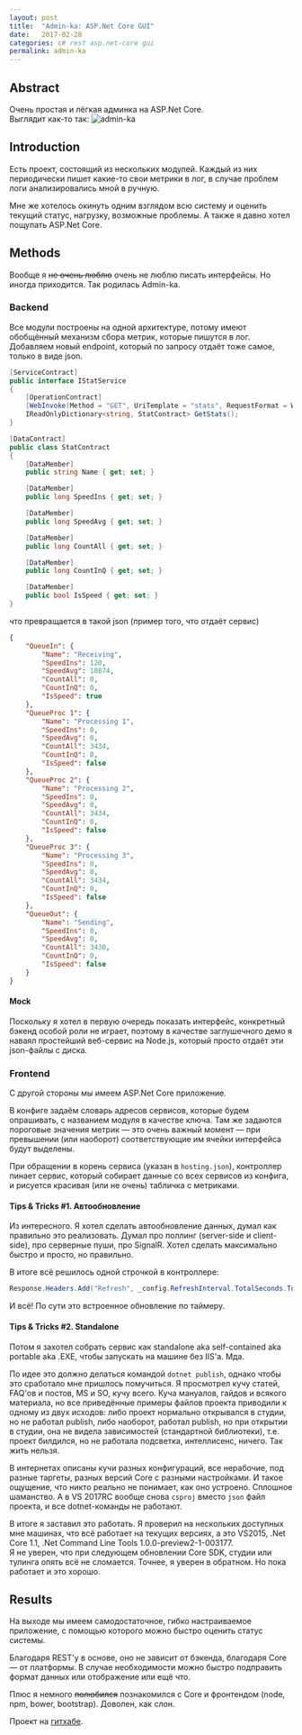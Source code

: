 ```yaml
---
layout: post
title:  "Admin-ka: ASP.Net Core GUI"
date:   2017-02-28
categories: c# rest asp.net-core gui
permalink: admin-ka
---
```


## Abstract

Очень простая и лёгкая админка на ASP.Net Core.  
Выглядит как-то так:
![admin-ka](https://puu.sh/umGCK/f19d378c1b.png)

## Introduction

Есть проект, состоящий из нескольких модулей. Каждый из них периодически пишет какие-то свои метрики в лог, в случае проблем логи анализировались мной в ручную.

Мне же хотелось окинуть одним взглядом всю систему и оценить текущий статус, нагрузку, возможные проблемы. А также я давно хотел пощупать ASP.Net Core.

## Methods

Вообще я ~~не очень люблю~~ очень не люблю писать интерфейсы. Но иногда приходится. Так родилась Admin-ka.

### Backend

Все модули построены на одной архитектуре, потому имеют обобщённый механизм сбора метрик, которые пишутся в лог. Добавляем новый endpoint, который по запросу отдаёт тоже самое, только в виде json.

```csharp
[ServiceContract]
public interface IStatService
{
    [OperationContract]
    [WebInvoke(Method = "GET", UriTemplate = "stats", RequestFormat = WebMessageFormat.Json, ResponseFormat = WebMessageFormat.Json)]
    IReadOnlyDictionary<string, StatContract> GetStats();
}

[DataContract]
public class StatContract
{
    [DataMember]
    public string Name { get; set; }

    [DataMember]
    public long SpeedIns { get; set; }

    [DataMember]
    public long SpeedAvg { get; set; }

    [DataMember]
    public long CountAll { get; set; }

    [DataMember]
    public long CountInQ { get; set; }

    [DataMember]
    public bool IsSpeed { get; set; }
}
```
что превращается в такой json (пример того, что отдаёт сервис)

```json
{
	"QueueIn": {
		"Name": "Receiving",
		"SpeedIns": 120,
		"SpeedAvg": 10874,
		"CountAll": 0,
		"CountInQ": 0,
		"IsSpeed": true
	},
	"QueueProc 1": {
		"Name": "Processing 1",
		"SpeedIns": 0,
		"SpeedAvg": 0,
		"CountAll": 3434,
		"CountInQ": 0,
		"IsSpeed": false
	},
	"QueueProc 2": {
		"Name": "Processing 2",
		"SpeedIns": 0,
		"SpeedAvg": 0,
		"CountAll": 3434,
		"CountInQ": 0,
		"IsSpeed": false
	},
	"QueueProc 3": {
		"Name": "Processing 3",
		"SpeedIns": 0,
		"SpeedAvg": 0,
		"CountAll": 3434,
		"CountInQ": 0,
		"IsSpeed": false
	},
	"QueueOut": {
		"Name": "Sending",
		"SpeedIns": 0,
		"SpeedAvg": 0,
		"CountAll": 3430,
		"CountInQ": 0,
		"IsSpeed": false
	}
}
```

#### Mock

Поскольку я хотел в первую очередь показать интерфейс, конкретный бэкенд особой роли не играет, поэтому в качестве заглушечного демо я наваял простейший веб-сервис на Node.js, который просто отдаёт эти json-файлы с диска.

### Frontend

С другой стороны мы имеем ASP.Net Core приложение.

В конфиге задаём словарь адресов сервисов, которые будем опрашивать, с названием модуля в качестве ключа. Там же задаются пороговые значения метрик — это очень важный момент — при превышении (или наоборот) соответствующие им ячейки интерфейса будут выделены.

При обращении в корень сервиса (указан в `hosting.json`), контроллер пинает сервис, который собирает данные со всех сервисов из конфига, и рисуется красивая (или не очень) табличка с метриками.

#### Tips & Tricks #1. Автообновление

Из интересного. Я хотел сделать автообновление данных, думал как правильно это реализовать. Думал про поллинг (server-side и client-side), про серверные пуши, про SignalR. Хотел сделать максимально быстро и просто, но правильно.

В итоге всё решилось одной строчкой в контроллере:

```csharp
Response.Headers.Add("Refresh", _config.RefreshInterval.TotalSeconds.ToString(CultureInfo.InvariantCulture));
```

И всё! По сути это встроенное обновление по таймеру.

#### Tips & Tricks #2. Standalone

Потом я захотел собрать сервис как standalone aka self-contained aka portable aka .EXE, чтобы запускать на машине без IIS'а. Мда.

По идее это должно делаться командой `dotnet publish`, однако чтобы это сработало мне пришлось помучиться. Я просмотрел кучу статей, FAQ'ов и постов, MS и SO, кучу всего. Куча мануалов, гайдов и всякого материала, но все приведённые примеры файлов проекта приводили к одному из двух исходов: либо проект нормально открывался в студии, но не работал publish, либо наоборот, работал publish, но при открытии в студии, она не видела зависимостей (стандартной библиотеки), т.е. проект билдился, но не работала подсветка, интеллисенс, ничего. Так жить нельзя.

В интернетах описаны кучи разных конфигураций, все нерабочие, под разные таргеты, разных версий Core с разными настройками.
И такое ощущение, что никто реально не понимает, как оно устроено. Сплошное шаманство. А в VS 2017RC вообще снова `csproj` вместо `json` файл проекта, и все dotnet-команды не работают.

В итоге я заставил это работать. Я проверил на нескольких доступных мне машинах, что всё работает на текущих версиях, а это VS2015, .Net Core 1.1, .Net Command Line Tools 1.0.0-preview2-1-003177.  
Я не уверен, что при следующем обновлении Core SDK, студии или тулинга опять всё не сломается. Точнее, я уверен в обратном. Но пока работает и это хорошо.

## Results

На выходе мы имеем самодостаточное, гибко настраиваемое приложение, с помощью которого можно быстро оценить статус системы.

Благодаря REST'у в основе, оно не зависит от бэкенда, благодаря Core — от платформы. В случае необходимости можно быстро подправить формат данных или отображение или ещё что.

Плюс я немного ~~полюбился~~ познакомился с Core и фронтендом (node, npm, bower, bootstrap). Доволен, как слон.

Проект на [гитхабе][admin-ka].

[admin-ka]: https://github.com/redmanmale/admin-ka
